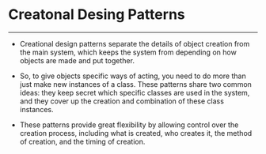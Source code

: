# Creatonal Desing Patterns

***

+ Creational design patterns separate the details of object creation from the main system, which keeps the system from depending on how objects are made and put together.

+ So, to give objects specific ways of acting, you need to do more than just make new instances of a class. These patterns share two common ideas: they keep secret which specific classes are used in the system, and they cover up the creation and combination of these class instances.

+ These patterns provide great flexibility by allowing control over the creation process, including what is created, who creates it, the method of creation, and the timing of creation.
